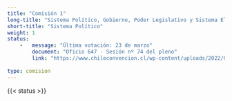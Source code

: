 ```yaml
---
title: "Comisión 1" 
long-title: "Sistema Político, Gobierno, Poder Legislativo y Sistema Electoral"
short-title: "Sistema Político"
weight: 1
status: 
    -   message: "Última votación: 23 de marzo" 
        document: "Oficio 647 - Sesión nº 74 del pleno"
        link: "https://www.chileconvencion.cl/wp-content/uploads/2022/03/Oficio-647-que-informa-las-normas-aprobadas-en-particular-del-primer-informe-de-la-Comision-sobre-Sistema-Politico.pdf"
        
type: comision
---
```

{{< status >}}
